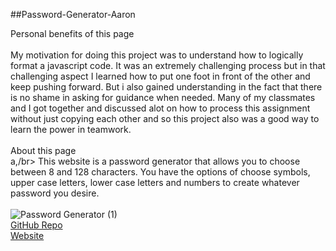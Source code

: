 ##Password-Generator-Aaron

Personal benefits of this page</br></br>
My motivation for doing this project was to understand how to logically format a javascript code. It was an extremely challenging process but in that challenging aspect I learned how to put one foot in front of the other and keep pushing forward. But i also gained understanding in the fact that there is no shame in asking for guidance when needed. Many of my classmates and I got together and discussed alot on how to process this assignment without just copying each other and so this project also was a good way to learn the power in teamwork.</br></br>
About this page</br>a,/br>
This website is a password generator that allows you to choose between 8 and 128 characters. You have the options of choose symbols, upper case letters, lower case letters and numbers to create whatever password you desire.</br></br>
![Password Generator (1)](https://user-images.githubusercontent.com/76064269/107462197-93a7a200-6b29-11eb-86d5-a890ebc87652.gif)</br>
[GitHub Repo](https://github.com/aaronweiner2016/Password-Generator-Aaron)</br>
[Website](https://aaronweiner2016.github.io/Password-Generator-Aaron/)
